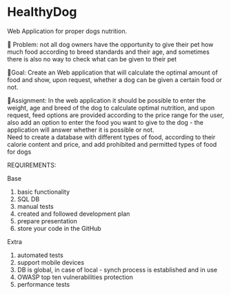 # HealthyDog

Web Application for proper dogs nutrition.

🦴 Problem: not all dog owners have the opportunity to give their pet how much food according to breed standards and their age, and sometimes there is also no way to check what can be given to their pet

🦴Goal: Create an Web application that will calculate the optimal amount of food and show, upon request, whether a dog can be given a certain food or not.

🦴Assignment: In the web application it should be possible to enter the weight, age and breed of the dog to calculate optimal nutrition, and upon request, feed options are provided according to the price range for the user, 
also add an option to enter the food you want to give to the dog - the application will answer whether it is possible or not.  
Need to create a database with different types of food, according to their calorie content and price, and add prohibited and permitted types of food for dogs

REQUIREMENTS:

Base
1. basic functionality
2. SQL DB
3. manual tests
4. created and followed development plan
5. prepare presentation
6. store your code in the GitHub

Extra
1. automated tests
2. support mobile devices
3. DB is global, in case of local - synch process is established and in use
4. OWASP top ten vulnerabilities protection
5. performance tests
